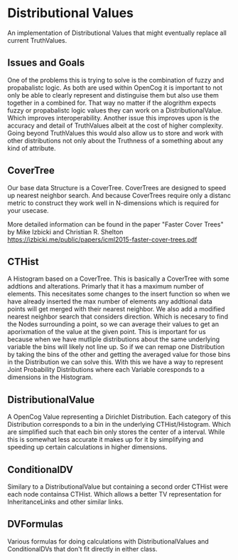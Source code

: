 Distributional Values
=====================

An implementation of Distributional Values that might eventually replace all current TruthValues.

Issues and Goals
----------------

One of the problems this is trying to solve is the combination of fuzzy and propabalistc logic. As both are used within OpenCog it is important to not only be able to clearly represent and distinguise them but also use them together in a combined for. That way no matter if the alogrithm expects fuzzy or propabalistc logic values they can work on a DistributionalValue. Which improves interoperability.
Another issue this improves upon is the accuracy and detail of TruthValues albeit at the cost of higher complexity.
Going beyond TruthValues this would also allow us to store and work with other distributions not only about the Truthness of a something about any kind of attribute.

CoverTree
---------

Our base data Structure is a CoverTree. CoverTrees are designed to speed up nearest neighbor search. And because CoverTrees require only a distanc metric to construct they work well in N-dimensions which is required for your usecase.

More detailed information can be found in the paper "Faster Cover Trees" by Mike Izbicki and Christian R. Shelton
https://izbicki.me/public/papers/icml2015-faster-cover-trees.pdf

CTHist
------

A Histogram based on a CoverTree. This is basically a CoverTree with some addtions and alterations. Primarly that it has a maximum number of elements. This necesitates some changes to the insert function so when we have already inserted the max number of elements any addtional data points will get merged with their nearest neighbor.
We also add a modified nearest neighbor search that considers direction. Which is necesary to find the Nodes surrounding a point, so we can average their values to get an aporixmation of the value at the given point. 
This is important for us because when we have mutliple distributions about the same underlying variable the bins will likely not line up. So if we can remap one Distribution by taking the bins of the other and getting the averaged value for those bins in the Distribution we can solve this.
With this we have a way to represent Joint Probability Distributions where each Variable coresponds to a dimensions in the Histogram.

DistributionalValue
-------------------

A OpenCog Value representing a Dirichlet Distribution. Each category of this Distribution corresponds to a bin in the underlying CTHist/Histogram. 
Which are simplified such that each bin only stores the center of a interval. While this is somewhat less accurate it makes up for it by simplifying and speeding up certain calculations in higher dimensions.

ConditionalDV
-------------

Similary to a DistributionalValue but containing a second order CTHist were each node containsa CTHist<double>.
Which allows a better TV representation for InheritanceLinks and other similar links.

DVFormulas
----------

Various formulas for doing calculations with DistributionalValues and ConditionalDVs that don't fit directly in either class.
